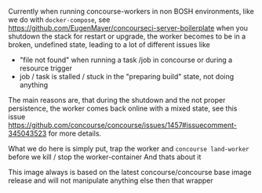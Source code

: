 Currently when running concourse-workers in non BOSH environments, like we do with `docker-compose`, see https://github.com/EugenMayer/concourseci-server-boilerplate
when you shutdown the stack for restart or upgrade, the worker becomes to be in a broken, undefined state, leading to a lot of different issues like

 - "file not found" when running a task /job in concourse or during a resource trigger
 - job / task is stalled / stuck in the "preparing build" state, not doing anything
 
 The main reasons are, that during the shutdown and the not proper persistence, the worker comes back online with a mixed state, see this issue
 https://github.com/concourse/concourse/issues/1457#issuecomment-345043523 for more details.
 
 What we do here is simply put, trap the worker and `concourse land-worker` before we kill / stop the worker-container
 And thats about it
 
 This image always is based on the latest concourse/concourse base image release and will not manipulate anything else then that wrapper
